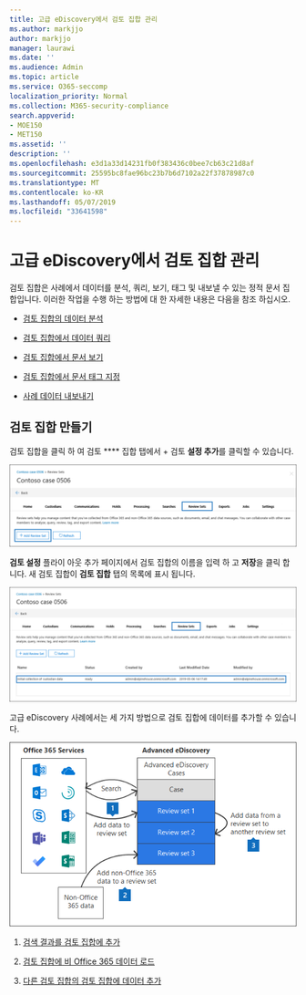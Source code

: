 ```yaml
---
title: 고급 eDiscovery에서 검토 집합 관리
ms.author: markjjo
author: markjjo
manager: laurawi
ms.date: ''
ms.audience: Admin
ms.topic: article
ms.service: O365-seccomp
localization_priority: Normal
ms.collection: M365-security-compliance
search.appverid:
- MOE150
- MET150
ms.assetid: ''
description: ''
ms.openlocfilehash: e3d1a33d14231fb0f383436c0bee7cb63c21d8af
ms.sourcegitcommit: 25595bc8fae96bc23b7b6d7102a22f37878987c0
ms.translationtype: MT
ms.contentlocale: ko-KR
ms.lasthandoff: 05/07/2019
ms.locfileid: "33641598"
---
```

# <a name="manage-review-sets-in-advanced-ediscovery"></a>고급 eDiscovery에서 검토 집합 관리

검토 집합은 사례에서 데이터를 분석, 쿼리, 보기, 태그 및 내보낼 수 있는 정적 문서 집합입니다. 이러한 작업을 수행 하는 방법에 대 한 자세한 내용은 다음을 참조 하십시오.

- [검토 집합의 데이터 분석](analyzing-data-in-review-set.md)

- [검토 집합에서 데이터 쿼리](review-set-search.md)

- [검토 집합에서 문서 보기](view-documents-in-review-set.md)

- [검토 집합에서 문서 태그 지정](tagging-documents.md)

- [사례 데이터 내보내기](exporting-data-ediscover20.md)

## <a name="create-a-review-set"></a>검토 집합 만들기

검토 집합을 클릭 하 여 검토 **** 집합 탭에서 + 검토 **설정 추가**를 클릭할 수 있습니다.

![검토 설정 추가](../media/f45c51d9-585d-47d1-b7fb-0288715e0b6a.png)

**검토 설정** 플라이 아웃 추가 페이지에서 검토 집합의 이름을 입력 하 고 **저장**을 클릭 합니다.  새 검토 집합이 **검토 집합** 탭의 목록에 표시 됩니다.

![검토 설정 탭에 나열 된 새 검토 집합](../media/AeDnewreviewset.png)

고급 eDiscovery 사례에서는 세 가지 방법으로 검토 집합에 데이터를 추가할 수 있습니다.

![검토 집합에 추가 하는 세 가지 방법](../media/1f1f4efd-c03b-4255-bc3d-df358e56549c.png)

1. [검색 결과를 검토 집합에 추가](add-data-to-review-set.md)

2. [검토 집합에 비 Office 365 데이터 로드](load-non-office365-data.md)

3. [다른 검토 집합의 검토 집합에 데이터 추가](add-data-to-review-set-from-another-review-set.md)